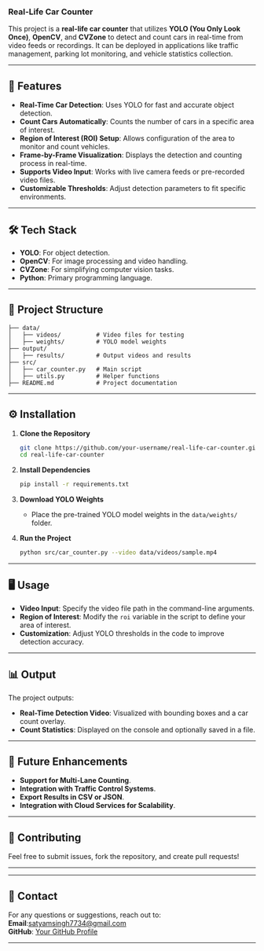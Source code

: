 ### Real-Life Car Counter  

This project is a **real-life car counter** that utilizes **YOLO (You Only Look Once)**, **OpenCV**, and **CVZone** to detect and count cars in real-time from video feeds or recordings. It can be deployed in applications like traffic management, parking lot monitoring, and vehicle statistics collection.

---

## 🚀 Features  

- **Real-Time Car Detection**: Uses YOLO for fast and accurate object detection.  
- **Count Cars Automatically**: Counts the number of cars in a specific area of interest.  
- **Region of Interest (ROI) Setup**: Allows configuration of the area to monitor and count vehicles.  
- **Frame-by-Frame Visualization**: Displays the detection and counting process in real-time.  
- **Supports Video Input**: Works with live camera feeds or pre-recorded video files.  
- **Customizable Thresholds**: Adjust detection parameters to fit specific environments.  

---

## 🛠️ Tech Stack  

- **YOLO**: For object detection.  
- **OpenCV**: For image processing and video handling.  
- **CVZone**: For simplifying computer vision tasks.  
- **Python**: Primary programming language.  

---

## 📂 Project Structure  

```plaintext
├── data/
│   ├── videos/          # Video files for testing
│   ├── weights/         # YOLO model weights
├── output/
│   ├── results/         # Output videos and results
├── src/
│   ├── car_counter.py   # Main script
│   ├── utils.py         # Helper functions
├── README.md            # Project documentation
```

---

## ⚙️ Installation  

1. **Clone the Repository**  
   ```bash
   git clone https://github.com/your-username/real-life-car-counter.git
   cd real-life-car-counter
   ```

2. **Install Dependencies**  
   ```bash
   pip install -r requirements.txt
   ```

3. **Download YOLO Weights**  
   - Place the pre-trained YOLO model weights in the `data/weights/` folder.

4. **Run the Project**  
   ```bash
   python src/car_counter.py --video data/videos/sample.mp4
   ```

---

## 🖥️ Usage  

- **Video Input**: Specify the video file path in the command-line arguments.  
- **Region of Interest**: Modify the `roi` variable in the script to define your area of interest.  
- **Customization**: Adjust YOLO thresholds in the code to improve detection accuracy.  

---

## 📊 Output  

The project outputs:  
- **Real-Time Detection Video**: Visualized with bounding boxes and a car count overlay.  
- **Count Statistics**: Displayed on the console and optionally saved in a file.  

---

## 🎯 Future Enhancements  

- **Support for Multi-Lane Counting**.  
- **Integration with Traffic Control Systems**.  
- **Export Results in CSV or JSON**.  
- **Integration with Cloud Services for Scalability**.  

---

## 🤝 Contributing  

Feel free to submit issues, fork the repository, and create pull requests!  

---  

--- 

## 📧 Contact  

For any questions or suggestions, reach out to:  
**Email**:satyamsingh7734@gmail.com  
**GitHub**: [Your GitHub Profile](https://github.com/SatyamSingh8306)  

---  
